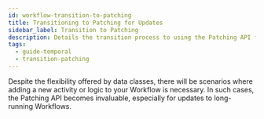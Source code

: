 ```yaml
---
id: workflow-transition-to-patching
title: Transitioning to Patching for Updates
sidebar_label: Transition to Patching
description: Details the transition process to using the Patching API for workflow updates, maintaining workflow determinism.
tags:
  - guide-temporal
  - transition-patching
---
```


Despite the flexibility offered by data classes, there will be scenarios where adding a new activity or logic to your Workflow is necessary.
In such cases, the Patching API becomes invaluable, especially for updates to long-running Workflows.
